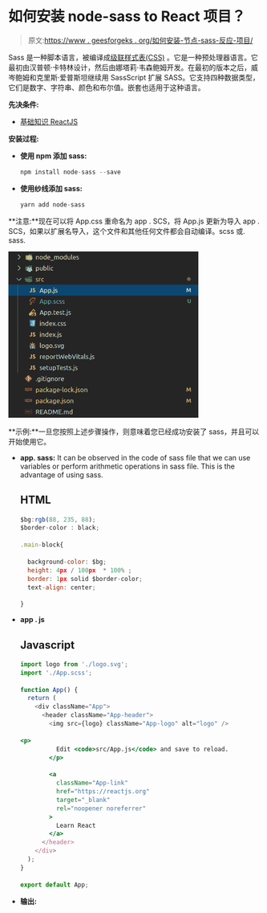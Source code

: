 # 如何安装 node-sass to React 项目？

> 原文:[https://www . geesforgeks . org/如何安装-节点-sass-反应-项目/](https://www.geeksforgeeks.org/how-to-install-node-sass-to-react-project/)

Sass 是一种脚本语言，被编译成[级联样式表(CSS)](https://www.geeksforgeeks.org/types-of-css-cascading-style-sheet/) 。它是一种预处理器语言。它最初由汉普顿·卡特林设计，然后由娜塔莉·韦森鲍姆开发。在最初的版本之后，威岑鲍姆和克里斯·爱普斯坦继续用 SassScript 扩展 SASS。它支持四种数据类型，它们是数字、字符串、颜色和布尔值。嵌套也适用于这种语言。

**先决条件:**

*   [基础知识 ReactJS](https://www.geeksforgeeks.org/react-js-introduction-working/)

**安装过程:**

*   **使用 npm 添加 sass:**

    ```jsx
    npm install node-sass --save
    ```

*   **使用纱线添加 sass:**

    ```jsx
    yarn add node-sass
    ```

**注意:**现在可以将 App.css 重命名为 app . SCS，将 App.js 更新为导入 app . SCS，如果以扩展名导入，这个文件和其他任何文件都会自动编译。scss 或. sass.

![](img/ebda689f8a2df72e32ec8707a77ca0a3.png)

**示例:**一旦您按照上述步骤操作，则意味着您已经成功安装了 sass，并且可以开始使用它。

*   **app. sass:** It can be observed in the code of sass file that we can use variables or perform arithmetic operations in sass file. This is the advantage of using sass.

    ## HTML

    ```jsx
    $bg:rgb(88, 235, 88);
    $border-color : black;

    .main-block{

      background-color: $bg;
      height: 4px / 100px  * 100% ;
      border: 1px solid $border-color;
      text-align: center;

    }
    ```

*   **app . js**

    ## Javascript

    ```jsx
    import logo from './logo.svg';
    import './App.scss';

    function App() {
      return (
        <div className="App">
          <header className="App-header">
            <img src={logo} className="App-logo" alt="logo" />

    <p>
              Edit <code>src/App.js</code> and save to reload.
            </p>

            <a
              className="App-link"
              href="https://reactjs.org"
              target="_blank"
              rel="noopener noreferrer"
            >
              Learn React
            </a>
          </header>
        </div>
      );
    }

    export default App;
    ```

*   **输出:**